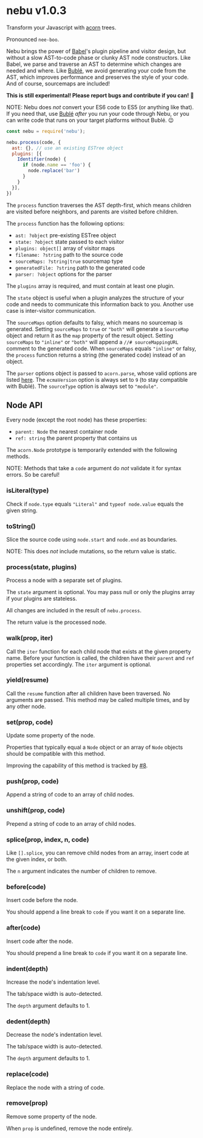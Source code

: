 # nebu v1.0.3

Transform your Javascript with [acorn][1] trees.

Pronounced `nee-boo`.

Nebu brings the power of [Babel][2]'s plugin pipeline and visitor design, but without a slow AST-to-code phase or clunky AST node constructors. Like Babel, we parse and traverse an AST to determine which changes are needed and where. Like [Bublé][3], we avoid generating your code from the AST, which improves performance and preserves the style of your code. And of course, sourcemaps are included!

**This is still experimental! Please report bugs and contribute if you can!** 🙂

NOTE: Nebu does *not* convert your ES6 code to ES5 (or anything like that). If you need that, use [Bublé][3] *after* you run your code through Nebu, or you can write code that runs on your target platforms without Bublé. 😉

[1]: https://github.com/acornjs/acorn
[2]: https://github.com/babel/babel
[3]: https://github.com/Rich-Harris/buble

```js
const nebu = require('nebu');

nebu.process(code, {
  ast: {}, // use an existing ESTree object
  plugins: [{
    Identifier(node) {
      if (node.name == 'foo') {
        node.replace('bar')
      }
    }
  }],
})
```

The `process` function traverses the AST depth-first, which means children are
visited before neighbors, and parents are visited before children.

The `process` function has the following options:
- `ast: ?object` pre-existing ESTree object
- `state: ?object` state passed to each visitor
- `plugins: object[]` array of visitor maps
- `filename: ?string` path to the source code
- `sourceMaps: ?string|true` sourcemap type
- `generatedFile: ?string` path to the generated code
- `parser: ?object` options for the parser

The `plugins` array is required, and must contain at least one plugin.

The `state` object is useful when a plugin analyzes the structure of your code and needs to communicate this information back to you. Another use case is inter-visitor communication.

The `sourceMaps` option defaults to falsy, which means no sourcemap is generated. Setting `sourceMaps` to `true` or `"both"` will generate a `SourceMap` object and return it as the `map` property of the result object. Setting `sourceMaps` to `"inline"` or `"both"` will append a `//# sourceMappingURL` comment to the generated code. When `sourceMaps` equals `"inline"` or falsy, the `process` function returns a string (the generated code) instead of an object.

The `parser` options object is passed to `acorn.parse`, whose valid options are listed [here](https://github.com/acornjs/acorn#main-parser). The `ecmaVersion` option is always set to `9` (to stay compatible with Bublé). The `sourceType` option is always set to `"module"`.

## Node API

Every node (except the root node) has these properties:
- `parent: Node` the nearest container node
- `ref: string` the parent property that contains us

The `acorn.Node` prototype is temporarily extended with the following methods.

NOTE: Methods that take a `code` argument do *not* validate it for syntax errors. So be careful!

### isLiteral(type)

Check if `node.type` equals `"Literal"` and `typeof node.value` equals the given string.

### toString()

Slice the source code using `node.start` and `node.end` as boundaries.

NOTE: This does *not* include mutations, so the return value is static.

### process(state, plugins)

Process a node with a separate set of plugins.

The `state` argument is optional. You may pass null or only the plugins array if your plugins are stateless.

All changes are included in the result of `nebu.process`.

The return value is the processed node.

### walk(prop, iter)

Call the `iter` function for each child node that exists at the given property name. Before your function is called, the children have their `parent` and `ref` properties set accordingly. The `iter` argument is optional.

### yield(resume)

Call the `resume` function after all children have been traversed. No arguments are passed. This method may be called multiple times, and by any other node.

### set(prop, code)

Update some property of the node.

Properties that typically equal a `Node` object or an array of `Node` objects should be compatible with this method.

Improving the capability of this method is tracked by [#8](https://github.com/aleclarson/nebu/issues/8).

### push(prop, code)

Append a string of code to an array of child nodes.

### unshift(prop, code)

Prepend a string of code to an array of child nodes.

### splice(prop, index, n, code)

Like `[].splice`, you can remove child nodes from an array, insert code at the given index, or both.

The `n` argument indicates the number of children to remove.

### before(code)

Insert code before the node.

You should append a line break to `code` if you want it on a separate line.

### after(code)

Insert code after the node.

You should prepend a line break to `code` if you want it on a separate line.

### indent(depth)

Increase the node's indentation level.

The tab/space width is auto-detected.

The `depth` argument defaults to 1.

### dedent(depth)

Decrease the node's indentation level.

The tab/space width is auto-detected.

The `depth` argument defaults to 1.

### replace(code)

Replace the node with a string of code.

### remove(prop)

Remove some property of the node.

When `prop` is undefined, remove the node entirely.
